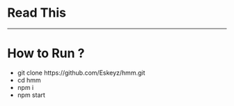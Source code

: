 <h1> Read This </h1>
<hr>
<h1>How to Run ?</h1>

<ul>
<li>git clone https://github.com/Eskeyz/hmm.git</li>
<li>cd hmm</li>
<li>npm i</li>
<li>npm start</li>
</ul>
